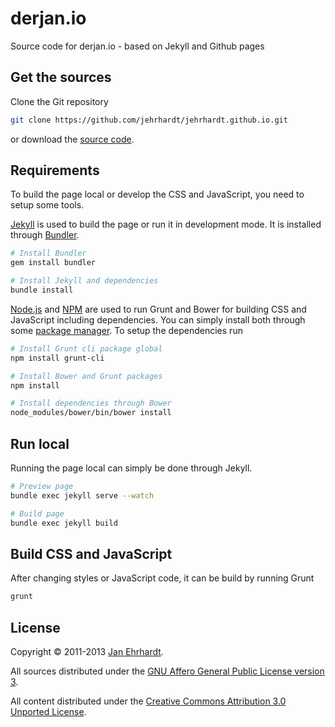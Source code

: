 derjan.io
==========

Source code for derjan.io - based on Jekyll and Github pages

Get the sources
---------------

Clone the Git repository

```sh
git clone https://github.com/jehrhardt/jehrhardt.github.io.git
```

or download the
[source code](https://github.com/jehrhardt/jehrhardt.github.io/archive/master.zip).

Requirements
------------

To build the page local or develop the CSS and JavaScript, you need to
setup some tools.

[Jekyll](http://jekyllrb.com) is used to build the page or run it in
development mode. It is installed through
[Bundler](http://gembundler.com).

```sh
# Install Bundler
gem install bundler

# Install Jekyll and dependencies
bundle install
```

[Node.js](http://nodejs.org) and [NPM](https://npmjs.org) are used to
run Grunt and Bower for building CSS and JavaScript including
dependencies. You can simply install both through some
[package manager](https://github.com/joyent/node/wiki/Installing-Node.js-via-package-manager).
To setup the dependencies run

```sh
# Install Grunt cli package global
npm install grunt-cli

# Install Bower and Grunt packages
npm install

# Install dependencies through Bower
node_modules/bower/bin/bower install
```

Run local
---------

Running the page local can simply be done through Jekyll.

```sh
# Preview page
bundle exec jekyll serve --watch

# Build page
bundle exec jekyll build
```

Build CSS and JavaScript
------------------------

After changing styles or JavaScript code, it can be build by running Grunt

```sh
grunt
```

License
-------

Copyright © 2011-2013 [Jan Ehrhardt](http://derjan.io).

All sources distributed under the
[GNU Affero General Public License version 3](https://www.gnu.org/licenses/agpl.html).

All content distributed under the
[Creative Commons Attribution 3.0 Unported License](https://creativecommons.org/licenses/by/3.0/).
